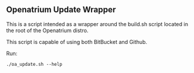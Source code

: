 Openatrium Update Wrapper
---

This is a script intended as a wrapper around the build.sh script located in
the root of the Openatrium distro.

This script is capable of using both BitBucket and Github.

Run:

`./oa_update.sh --help`

